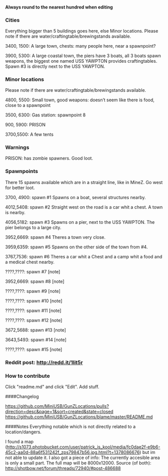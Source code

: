 #### Always round to the nearest hundred when editing

### Cities
Everything bigger than 5 buildings goes here, else Minor locations.
Please note if there are water/craftingtable/brewingstands available.

3400, 1500: A large town, chests: many people here, near a spawnpoint?

3900, 5300: A large coastal town, the piers have 3 boats, all 3 boats spawn weapons, the biggest one named USS YAWPTON provides craftingtables. Spawn #3 is directly next to the USS YAWPTON.

### Minor locations
Please note if there are water/craftingtable/brewingstands available.

4800, 5500: Small town, good weapons: doesn’t seem like there is food, close to a spawnpoint

3500, 6300: Gas station: spawnpoint 8

900, 5900: PRISON

3700,5500: A few tents

### Warnings

PRISON: has zombie spawners. Good loot.


### Spawnpoints
There 15 spawns available which are in a straight line, like in MineZ. Go west for better loot.

3700, 4900: spawn #1 Spawns on a boat, several structures nearby.

4012,5408: spawn #2 Straight west on the road is a car whit a chest. A town is nearby.

4056,5182: spawn #3 Spawns on a pier, next to the USS YAWPTON. The pier belongs to a large city.

3952,6669: spawn #4 Theres a town very close.

3959,6359: spawn #5 Spawns on the other side of the town from #4.

3767,7536: spawn #6 Theres a car whit a Chest and a camp whit a food and a medical chest nearby.

????,????: spawn #7 [note]

3952,6669: spawn #8 [note]

????,????: spawn #9 [note]

????,????: spawn #10 [note]

????,????: spawn #11 [note]

????,????: spawn #12 [note]

3672,5688: spawn #13 [note]

3643,5493: spawn #14 [note]

????,????: spawn #15 [note]


### Reddit post: http://redd.it/1lit5r

### How to contribute

Click "readme.md" and click "Edit". Add stuff.


####Changelog

https://github.com/MiniUSB/GunZLocations/pulls?direction=desc&page=1&sort=created&state=closed
https://github.com/MiniUSB/GunZLocations/blame/master/README.md

####Notes
Everything notable which is not directly related to a location/dangers.

I found a map (http://s1073.photobucket.com/user/patrick_is_kool/media/fc0dae2f-e9b6-45c2-aa0d-88a6f531242f_zps79847b56.jpg.html?t=1378086676) but im not able to update it.
I also got a piece of info: The currently accesible area is only a small part. The full map will be 8000x12000.
Source (of both): http://shotbow.net/forum/threads/72940/#post-486688
